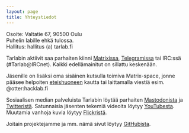 ```yaml
---
layout: page
title: Yhteystiedot
---
```

Osoite: Valtatie 67, 90500 Oulu  
Puhelin labille ehkä tulossa.  
Hallitus: hallitus (a) tarlab.fi

Tarlabin aktiivit saa parhaiten kiinni [Matrixissa](https://matrix.to/#/#tarlab-public:hacklab.fi), [Telegramissa](https://t.me/+iIwLRGrw4l04YmJk) tai IRC:ssä (#Tarlab@IRCnet). Kaikki edellämainitut on sillattu keskenään.

Jäsenille on lisäksi oma sisäinen kutsulla toimiva Matrix-space, jonne pääsee helpoiten [eteishuoneen](https://matrix.to/#/#tarlab-waiting:hacklab.fi) kautta tai laittamalla viestiä esim. @otter:hacklab.fi

Sosiaalisen median palveluista Tarlabin löytää parhaiten [Mastodonista](https://some.hacklab.fi/@tarlab) ja [Twitteristä](https://twitter.com/TarlabOulu). Satunnaisia jäsenten tekemiä videoita löytyy [YouTubesta](https://www.youtube.com/@tarlaboulu). Muutamia vanhoja kuvia löytyy [Flickristä](https://www.flickr.com/groups/tarlab/).

Joitain projektejamme ja mm. nämä sivut löytyy [GitHubista](https://github.com/Tarlab).

